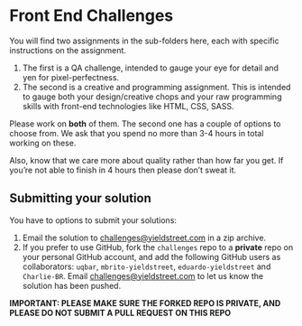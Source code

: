 # Front End Challenges

You will find two assignments in the sub-folders here, each with specific instructions on the assignment. 

1. The first is a QA challenge, intended to gauge your eye for detail and yen for pixel-perfectness.
2. The second is a creative and programming assignment. This is intended to gauge both your design/creative chops and your raw programming skills with front-end technologies like HTML, CSS, SASS.

Please work on **both** of them. The second one has a couple of options to choose from. We ask that you spend no more than 3-4 hours in total working on these. 

Also, know that we care more about quality rather than how far you get. If you’re not able to finish in 4 hours then please don’t sweat it. 

## Submitting your solution

You have to options to submit your solutions:

1. Email the solution to challenges@yieldstreet.com in a zip archive. 
2. If you prefer to use GitHub, fork the `challenges` repo to a **private** repo on your personal GitHub account, and add the following GitHub users as collaborators: `uqbar`, `mbrito-yieldstreet`, `eduardo-yieldstreet` and `Charlie-BR`. Email challenges@yieldstreet.com to let us know the solution has been pushed.

**IMPORTANT: PLEASE MAKE SURE THE FORKED REPO IS PRIVATE, AND PLEASE DO NOT SUBMIT A PULL REQUEST ON THIS REPO**
